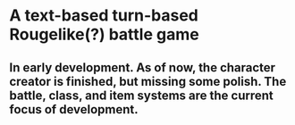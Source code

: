 # A text-based turn-based Rougelike(?) battle game
## In early development. As of now, the character creator is finished, but missing some polish. The battle, class, and item systems are the current focus of development.
